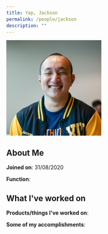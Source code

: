 ```yaml
---
title: Yap, Jackson
permalink: /people/jackson
description: ""
---
```


<img src="/images/headshots/jackson.jpg" title="Yap, Jackson" alt="Yap, Jackson" style="width:50%;margin-left:0">

## About Me

**Joined on**: 31/08/2020

**Function**: 

## What I've worked on

**Products/things I've worked on**:


**Some of my accomplishments**:

